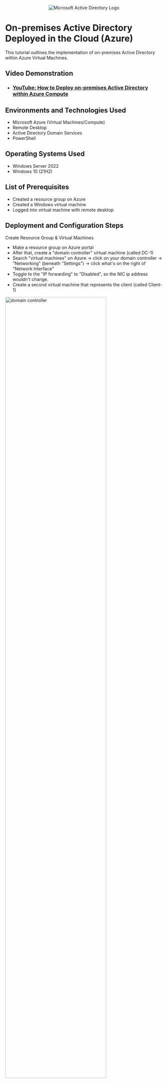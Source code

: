 <p align="center">
<img src="https://i.imgur.com/pU5A58S.png" alt="Microsoft Active Directory Logo"/>
</p>

<h1>On-premises Active Directory Deployed in the Cloud (Azure)</h1>
This tutorial outlines the implementation of on-premises Active Directory within Azure Virtual Machines.<br />


<h2>Video Demonstration</h2>

- ### [YouTube: How to Deploy on-premises Active Directory within Azure Compute](https://www.youtube.com)

<h2>Environments and Technologies Used</h2>

- Microsoft Azure (Virtual Machines/Compute)
- Remote Desktop
- Active Directory Domain Services
- PowerShell

<h2>Operating Systems Used </h2>

- Windows Server 2022
- Windows 10 (21H2)

<h2>List of Prerequisites</h2>

- Created a resource group on Azure
- Created a Windows virtual machine
- Logged into virtual machine with remote desktop

<h2>Deployment and Configuration Steps</h2>
<p>
Create Resource Group & Virtual Machines

- Make a resource group on Azure portal
- After that, create a "domain controller" virtual machine (called DC-1)
- Search "virtual machines" on Azure -> click on your domain controller -> "Networking" (beneath "Settings") -> click what's on the right of "Network Interface"
- Toggle to the "IP forwarding" to "Disabled", so the NIC ip address wouldn't change.
- Create a second virtual machine that represents the client (called Client-1)

</p>
<p>
<img src="https://i.imgur.com/EJg94wV.png" height="80%" width="80%" alt="domain controller"/>
</p>

<hr>

<p>
Connectivity between Client & Domain Controller

- Log into your DC-1 virtual machine through "Remote Desktop" as well log into your Client-1
- On the DC-1 remote desktop, open "Windows Defender Firewall" from the search bar -> "Advanced Settings" -> "Inbound Rules" -> "Protocol"
- Enable ICMPv4 rules
- Switch to your Client-1 VM and open up the command line
- Type "ping [DC-1's private ip address]" on the command line to check connectivity

</p>
<p>
<img src="https://i.imgur.com/McEbebu.png" height="80%" width="80%" alt="icmpv4 rules"/>
</p>

<hr>

<p>
Install Active Directory

- Switch back to your DC-1 VM
- Open your "Service Manager" 
- Click on "Add roles and features" located next to "2" and keep clicking on "Next"
- Click on "Active Directory Domain Services" -> "Add Features" -> keep clicking on "Next" and then "Install"

</p>
<p>
<img src="https://i.imgur.com/h0N1671.png" height="80%" width="80%" alt="active directory"/>
</p>

<hr>

<p>
Setup Active Directory

- Click on the flag that's on the left of "Manage"
- Select: "Add a new forest", type in a "Root domain name", and set a password
- Click a bunch of "Next", then "Install"
- Restart the remote desktop and log in 

</p>
<p>
<img src="https://i.imgur.com/0Yt8ROI.png" height="80%" width="80%" alt="setup active directory"/>
</p>

<hr>

<p>
Create Active Directory User Accounts

- Open "Active Directory Users and Computers" from your Windows search bar
- Right click on the domain that's located on the left panel -> Click "New" -> "Organizational Unit" -> name it "_EMPLOYEES"
- Create another organizational unit called "_ADMINS”
- Create a new employee, input necessary details, and mark "Password never expires" (practice purposes)

</p>
<p>
<img src="https://i.imgur.com/2eTxq9E.png" height="80%" width="80%" alt="ad user accounts"/>
</p>

<hr>

<p>
Add User to _ADMINS

- Click on "_ADMINS" then on your create user -> right click on the user's name
- Select "Member Of" -> Add Domain Users -> enter "Domain" and click "Check Names" -> click "OK"
- Select "Domain Admins" -> keep clicking "OK" and "Apply"
- Log out of the virtual machine and log back in

</p>
<p>
<img src="https://i.imgur.com/R7IUQhj.png" height="80%" width="80%" alt="admin"/>
</p>

<hr>

<p>
Join Client-1 to Domain on Azure

- Find the domain controller's private ip address on the Azure portal.
- Open Client-1's virtual machine on Azure
- Click "Networking" -> "Network Interface" -> "DNS Servers"
- Select "Custom" DNS Servers
- Enter the DC's Private IP address as the DNS Server
- Restart Client-1's vm on the Azure portal

</p>

<p>
Complete Joining of Client-1 to Domain on Remote Desktop

- Log into Client-1's vm through remote desktop
- Right click the start menu and select "System"
- From there, click "Rename this PC (advanced)" -> "Change"
- On "Domain", type your domain you made earlier and click "OK"
- On "Computer Name/Domain Changes", type "[domain name].com\[admin user]" and the password
- Click "OK", restart and login the remote desktop
- Search "Active Directory Users and Computers" on the search bar
- Check if Client-1 is in the “Computers” container within the root of the domain

</p>

<hr>

<p>
Setup Remote Desktop for Users on Client-1

- Log out and log into Client-1 as [domain name].com\[admin user] and open system properties.
- Click “Remote Desktop" and allow "domain users" access to remote desktop

</p>
<p>
<img src="https://i.imgur.com/b6bbL2r.png" height="80%" width="80%" alt="setup active directory"/>
</p>

<hr>

<p>
Make More Users

- Switch to the DC-1 VM
- Type "PowerShell ISE" on the search bar and right click to click "Run as Administrator"
- Create a new file within Powershell
- Paste the code from [here](https://github.com/joshmadakor1/AD_PS/blob/master/Generate-Names-Create-Users.ps1) into the new file, which create random users with the password of "Password1" 
- Open the "Active Directory" and then click on _EMPLOYEES to see the list of new users being added

</p>
<p>
<img src="https://i.imgur.com/vxdT237.png" height="80%" width="80%" alt="setup active directory"/>
</p>

<hr>

<p>
Login with a New User's Account

- Choose a random new user's username
- Log off of Client-1
- Log into Client-1 with the new user's account and the password is Password1

</p>

<hr>

<p>
Fix Passwords

- Switch into DC-1
- Go to the Active Directory and click on _EMPLOYEES
- Choose a name and right click to click on "Properties"
- Click "Account" -> check the box to the left of "Unlock Account"
- Or right click on a name to click "Reset Password"

</p>

<hr>

<p>
Close the virtual machines from remote desktop and delete the resource groups/virtual machines on the Azure Portal
</p>
